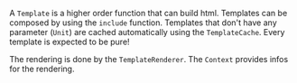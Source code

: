 A `Template` is a higher order function that can build html.
Templates can be composed by using the `include` function. 
Templates that don't have any parameter (`Unit`) are cached automatically using the `TemplateCache`.
Every template is expected to be pure!

The rendering is done by the `TemplateRenderer`.
The `Context` provides infos for the rendering.
